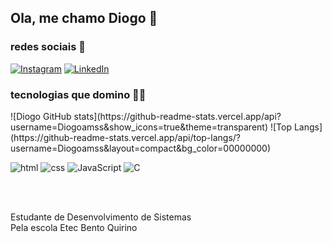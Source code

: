 

## Ola, me chamo Diogo 👋


### redes sociais 📱
<div>

[![Instagram](https://img.shields.io/badge/Instagram-E4405F?style=for-the-badge&logo=instagram&logoColor=white)](https://www.instagram.com/diogo_27.08/)
[![LinkedIn](https://img.shields.io/badge/LinkedIn-0077B5?style=for-the-badge&logo=linkedin&logoColor=white)](https://www.linkedin.com/in/diogoamss)
</div>


### tecnologias que domino 👨‍💻
<div>
![Diogo GitHub stats](https://github-readme-stats.vercel.app/api?username=Diogoamss&show_icons=true&theme=transparent)
![Top Langs](https://github-readme-stats.vercel.app/api/top-langs/?username=Diogoamss&layout=compact&bg_color=00000000)
</div>

![html](https://img.shields.io/badge/HTML5-E34F26?style=for-the-badge&logo=html5&logoColor=white)
![css](https://img.shields.io/badge/CSS3-1572B6?style=for-the-badge&logo=css3&logoColor=white)
![JavaScript](https://img.shields.io/badge/JavaScript-F7DF1E?style=for-the-badge&logo=javascript&logoColor=black)
![C](https://img.shields.io/badge/C-00599C?style=for-the-badge&logo=c&logoColor=white)

<br><br>

Estudante de Desenvolvimento de Sistemas <br>
Pela escola Etec Bento Quirino<br><br>
